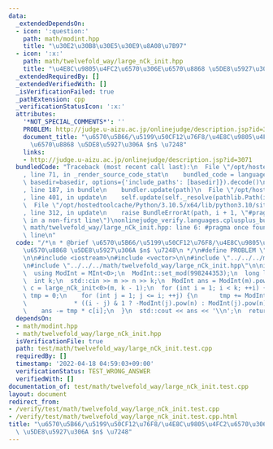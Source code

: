 ```yaml
---
data:
  _extendedDependsOn:
  - icon: ':question:'
    path: math/modint.hpp
    title: "\u30E2\u30B8\u30E5\u30E9\u8A08\u7B97"
  - icon: ':x:'
    path: math/twelvefold_way/large_nCk_init.hpp
    title: "\u4E8C\u9805\u4FC2\u6570\u306E\u6570\u8868 \u5DE8\u5927\u306A $n$ \u7248"
  _extendedRequiredBy: []
  _extendedVerifiedWith: []
  _isVerificationFailed: true
  _pathExtension: cpp
  _verificationStatusIcon: ':x:'
  attributes:
    '*NOT_SPECIAL_COMMENTS*': ''
    PROBLEM: http://judge.u-aizu.ac.jp/onlinejudge/description.jsp?id=3071
    document_title: "\u6570\u5B66/\u5199\u50CF12\u76F8/\u4E8C\u9805\u4FC2\u6570\u306E\
      \u6570\u8868 \u5DE8\u5927\u306A $n$ \u7248"
    links:
    - http://judge.u-aizu.ac.jp/onlinejudge/description.jsp?id=3071
  bundledCode: "Traceback (most recent call last):\n  File \"/opt/hostedtoolcache/Python/3.10.5/x64/lib/python3.10/site-packages/onlinejudge_verify/documentation/build.py\"\
    , line 71, in _render_source_code_stat\n    bundled_code = language.bundle(stat.path,\
    \ basedir=basedir, options={'include_paths': [basedir]}).decode()\n  File \"/opt/hostedtoolcache/Python/3.10.5/x64/lib/python3.10/site-packages/onlinejudge_verify/languages/cplusplus.py\"\
    , line 187, in bundle\n    bundler.update(path)\n  File \"/opt/hostedtoolcache/Python/3.10.5/x64/lib/python3.10/site-packages/onlinejudge_verify/languages/cplusplus_bundle.py\"\
    , line 401, in update\n    self.update(self._resolve(pathlib.Path(included), included_from=path))\n\
    \  File \"/opt/hostedtoolcache/Python/3.10.5/x64/lib/python3.10/site-packages/onlinejudge_verify/languages/cplusplus_bundle.py\"\
    , line 312, in update\n    raise BundleErrorAt(path, i + 1, \"#pragma once found\
    \ in a non-first line\")\nonlinejudge_verify.languages.cplusplus_bundle.BundleErrorAt:\
    \ math/twelvefold_way/large_nCk_init.hpp: line 6: #pragma once found in a non-first\
    \ line\n"
  code: "/*\n * @brief \u6570\u5B66/\u5199\u50CF12\u76F8/\u4E8C\u9805\u4FC2\u6570\u306E\
    \u6570\u8868 \u5DE8\u5927\u306A $n$ \u7248\n */\n#define PROBLEM \"http://judge.u-aizu.ac.jp/onlinejudge/description.jsp?id=3071\"\
    \n\n#include <iostream>\n#include <vector>\n\n#include \"../../../math/modint.hpp\"\
    \n#include \"../../../math/twelvefold_way/large_nCk_init.hpp\"\n\nint main() {\n\
    \  using ModInt = MInt<0>;\n  ModInt::set_mod(998244353);\n  long long m, n;\n\
    \  int k;\n  std::cin >> m >> n >> k;\n  ModInt ans = ModInt(m).pow(n);\n  std::vector<ModInt>\
    \ c = large_nCk_init<0>(m, k - 1);\n  for (int i = 1; i < k; ++i) {\n    ModInt\
    \ tmp = 0;\n    for (int j = 1; j <= i; ++j) {\n      tmp += ModInt::nCk(i, j)\n\
    \             * ((i - j) & 1 ? -ModInt(j).pow(n) : ModInt(j).pow(n));\n    }\n\
    \    ans -= tmp * c[i];\n  }\n  std::cout << ans << '\\n';\n  return 0;\n}\n"
  dependsOn:
  - math/modint.hpp
  - math/twelvefold_way/large_nCk_init.hpp
  isVerificationFile: true
  path: test/math/twelvefold_way/large_nCk_init.test.cpp
  requiredBy: []
  timestamp: '2022-04-18 04:59:03+09:00'
  verificationStatus: TEST_WRONG_ANSWER
  verifiedWith: []
documentation_of: test/math/twelvefold_way/large_nCk_init.test.cpp
layout: document
redirect_from:
- /verify/test/math/twelvefold_way/large_nCk_init.test.cpp
- /verify/test/math/twelvefold_way/large_nCk_init.test.cpp.html
title: "\u6570\u5B66/\u5199\u50CF12\u76F8/\u4E8C\u9805\u4FC2\u6570\u306E\u6570\u8868\
  \ \u5DE8\u5927\u306A $n$ \u7248"
---
```

